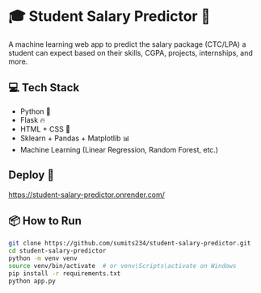 # 🎓 Student Salary Predictor 🎯

A machine learning web app to predict the salary package (CTC/LPA) a student can expect based on their skills, CGPA, projects, internships, and more.

## 💻 Tech Stack
- Python 🐍
- Flask 🔥
- HTML + CSS 🎨
- Sklearn + Pandas + Matplotlib 📊
- Machine Learning (Linear Regression, Random Forest, etc.)
## Deploy 🎯
https://student-salary-predictor.onrender.com/

## 📦 How to Run

```bash
git clone https://github.com/sumits234/student-salary-predictor.git
cd student-salary-predictor
python -m venv venv
source venv/bin/activate  # or venv\Scripts\activate on Windows
pip install -r requirements.txt
python app.py


